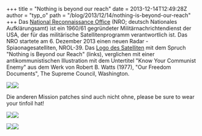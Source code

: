 +++
title = "Nothing is beyond our reach"
date = 2013-12-14T12:49:28Z
author = "typ_o"
path = "/blog/2013/12/14/nothing-is-beyond-our-reach"
+++
Das [National Reconnaissance
Office](https://de.wikipedia.org/wiki/National_Reconnaissance_Office)
(NRO; deutsch Nationales Aufklärungsamt) ist ein 1960/61 gegründeter
Militärnachrichtendienst der USA, der für das militärische
Satellitenprogramm verantwortlich ist. Das NRO startete am 6. Dezember
2013 einen neuen Radar - Spiaonagesatelliten, NROL-39. Das [Logo des
Satelliten](https://i2.wp.com/vigilantcitizen.com/wp-content/uploads/2013/12/bawnccdceaeekoi.jpg)
mit dem Spruch "Nothing is Beyond our Reach" (links), verglichen mit
einer antikommunistischen Illustration mit dem Untertitel "Know Your
Communist Enemy" aus dem Werk von Robert B. Watts (1977), "Our Freedom
Documents", The Supreme Council, Washington.

[![](/media/nrol-39-mission-patch.serendipityThumb.jpg)](/media/nrol-39-mission-patch.jpg)[![](/media/tumblr_lu0gq2iYy21qaxtrf1.serendipityThumb.jpg)](/media/tumblr_lu0gq2iYy21qaxtrf1.jpg)

Die anderen Mission patches sind auch nicht ohne, please be sure to wear
your tinfoil hat!

[![](/media/Lacrosse4_L_patch.serendipityThumb.jpg)](/media/Lacrosse4_L_patch.jpg)[![](/media/NRO_L11_missionpatch.serendipityThumb.jpg)](/media/NRO_L11_missionpatch.jpg)

[![](/media/NROL32_patch.serendipityThumb.jpg)](/media/NROL32_patch.jpg)[![](/media/NROL-32_Patch.serendipityThumb.png)](/media/NROL-32_Patch.png)
